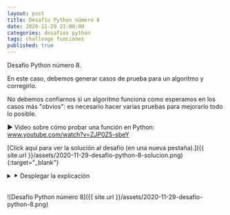 ```yaml
---
layout: post
title: Desafío Python número 8
date: 2020-11-29 21:00:00
categories: desafios python
tags: challenge funciones
published: true
---
```


Desafío Python número 8.

En este caso, debemos generar casos de prueba para un algoritmo y corregirlo. 

No debemos confiarnos si un algoritmo funciona como esperamos en los casos más "obvios": es necesario hacer varias pruebas para mejorarlo todo lo posible. 

▶️ Video sobre cómo probar una función en Python: www.youtube.com/watch?v=ZJP0Z5-sbeY

[Click aquí para ver la solución al desafío (en una nueva pestaña).]({{ site.url }}/assets/2020-11-29-desafio-python-8-solucion.png){:target="_blank"}

<details><summary>⯈ Desplegar la explicación</summary>
Una posible solución al desafío Python número 8: las dos últimas invocaciones retornaban un resultado incorrecto con la versión errónea del algoritmo. En esta versión corregida, las cuatro invocaciones retornan lo esperado.
<br />
<br />💻 Código ejecutable: https://repl.it/@programacionde1/Python-Desafio-8
<br />😀 ¿Se te ocurrieron otras formas de mejorar el algoritmo? Deja tu comentario debajo.
</details>
<br />

![Desafío Python número 8]({{ site.url }}/assets/2020-11-29-desafio-python-8.png)
